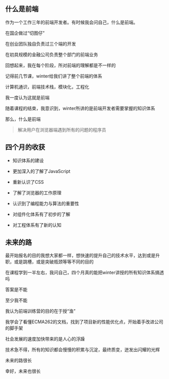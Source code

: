 ## 什么是前端

作为一个工作三年的前端开发者。有时候我会问自己，什么是前端。

在国企做过“切图仔”

在创业团队独自负责过三个端的开发

在初具规模的金融公司负责整个部门的前端业务

回想起来，我在每个阶段，所对前端的理解都是不一样的

记得前几节课，winter给我们讲了整个前端的体系

计算机通识，前端技术栈，模块化，工程化

我一度认为这就是前端

随着课程的结束，我意识到，winter所讲的是前端开发者需要掌握的知识体系

那么，什么是前端

> 解决用户在浏览器端遇到所有的问题的程序员

## 四个月的收获

* 知识体系的建设

* 更加深入的了解了JavaScript

* 重新认识了CSS

* 了解了浏览器的工作原理

* 认识到了编程能力与算法的重要性

* 对组件化体系有了初步的了解

* 对工程体系有了新的认知

## 未来的路

最开始报名的目的我想大家都一样，想快速的提升自己的技术水平，达到或是升职，或是跳槽，或是突破瓶颈等等不同的目的

在课程学到一半左右，我问自己，四个月真的能把winter讲授的所有知识体系搞透吗

答案是不能

至少我不能

我认为前端训练营的目的在于授“渔”

我学会了看懂ECMA262的文档，找到了项目新的性能优化点，开始着手改进公司的脚手架

社会发展的速度加快带来的是人心的浮躁

技术急不得，所有的知识都会慢慢的积累与沉淀，最终质变，迸发出闪耀的光辉

未来的路很长

幸好，未来也很长